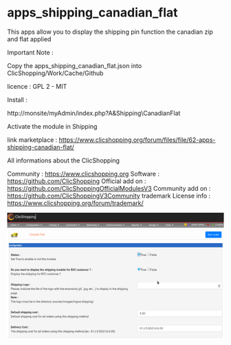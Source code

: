 # apps_shipping_canadian_flat

This apps allow you to display the shipping pin function the canadian zip and flat applied


Important Note :

Copy the apps_shipping_canadian_flat.json into ClicShopping/Work/Cache/Github

licence  : GPL 2 - MIT

Install :

http://monsite/myAdmin/index.php?A&Shipping\CanadianFlat

Activate the module in Shipping

link marketplace : https://www.clicshopping.org/forum/files/file/62-apps-shipping-canadian-flat/

 All informations about the ClicShopping

Community : https://www.clicshopping.org
Software : https://github.com/ClicShopping
Official add on : https://github.com/ClicShoppingOfficialModulesV3
Community add on : https://github.com/ClicShoppingV3Community
trademark License info : https://www.clicshopping.org/forum/trademark/ 


![image](https://github.com/ClicShoppingOfficialModulesV3/apps_shipping_canadian_flat/blob/master/ModuleInfosJson/image.png)


